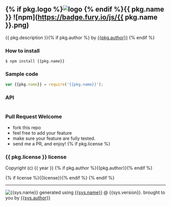 ## {% if pkg.logo %}![logo]({{pkg.logo}}) {% endif %}{{ pkg.name }} ![npm](https://badge.fury.io/js/{{ pkg.name }}.png)

{{ pkg.description }}{% if pkg.author %} by [{{pkg.author}}](https://npmjs.org/~{{pkg.author}}) {% endif %}

### How to install
````
$ npm install {{pkg.name}}
````

### Sample code
````javascript
var {{pkg.name}} = require('{{pkg.name}}');
````

### API
````javascript
````

### Pull Request Welcome
- fork this repo
- feel free to add your feature
- make sure your feature are fully tested.
- send me a PR, and enjoy!
{% if pkg.license %}
### {{ pkg.license }} license
Copyright (c) {{ year }} {% if pkg.author %}{{pkg.author}}{% endif %}

{% if license %}{{license}}{% endif %}
{% endif %}

---
![{{sys.name}}]({{sys.logo}})
generated using [{{sys.name}}]({{sys.repository.url}}) @ {{sys.version}}. brought to you by [{{sys.author}}](https://npmjs.org/~{{pkg.author}})